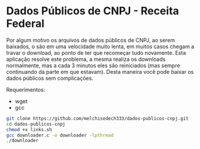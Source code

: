 # Dados Públicos de CNPJ - Receita Federal

Por algum motivo os arquivos de dados públicos de CNPJ, ao serem baixados, o são em uma velocidade muito lenta, em muitos casos chegam a travar o download, ao ponto de ter que recomeçar tudo novamente. Esta aplicação resolve este problema, a mesma realiza os downloads normalmente, mas a cada 3 minutos eles são reiniciados (mas sempre continuando da parte em que estavam). Desta maneira você pode baixar os dados públicos sem complicações.


Requerimentos:
- wget
- gcc


```bash
git clone https://github.com/melchisedech333/dados-publicos-cnpj.git
cd dados-publicos-cnpj
chmod +x links.sh
gcc downloader.c -o downloader -lpthread
./downloader 
```


